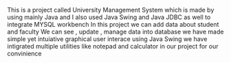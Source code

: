 This is a project called University Management System
which is made by using mainly Java and I also used Java Swing and Java JDBC as well to integrate MYSQL workbench
In this project we can add data about student and faculty
We can see , update , manage data into database
we have made simple yet intuiative graphical user interace using Java Swing 
we have intigrated multiple utilities like notepad and calculator in our project for our convinience 
